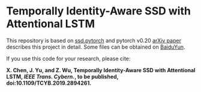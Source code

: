 # Temporally Identity-Aware SSD with Attentional LSTM

This repository is based on [ssd.pytorch](https://github.com/amdegroot/ssd.pytorch) and pytorch v0.20 [arXiv paper](https://arxiv.org/abs/1803.00197) describes this project in detail. Some files can be obtained on [BaiduYun](https://pan.baidu.com/s/1aJy8Vg_dyu0ENv7HI-Ut3g).

If you use this code for your research, please cite:

**X. Chen, J. Yu, and Z. Wu, Temporally Identity-Aware SSD with Attentional LSTM, *IEEE Trans. Cybern.*, to be published, doi:10.1109/TCYB.2019.2894261.**
